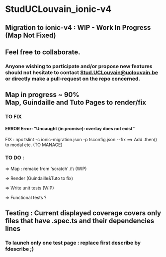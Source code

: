 # StudUCLouvain_ionic-v4
## Migration to ionic-v4 : WIP - Work In Progress (Map Not Fixed)
## Feel free to collaborate. 
### Anyone wishing to participate and/or propose new features should not hesitate to contact Stud.UCLouvain@uclouvain.be or directly make a pull-request on the repo concerned.

## Map in progress ~ 90%<br>Map, Guindaille and Tuto Pages to render/fix


### TO FIX
#### ERROR Error: "Uncaught (in promise): overlay does not exist"
FIX : npx tslint -c ionic-migration.json -p tsconfig.json --fix
==> Add .then() to modal etc. (TO MANAGE)


### TO DO :

=> Map : remake from 'scratch' /!\ (WIP)

=> Render (Guindaille&Tuto to fix)

=> Write unit tests (WIP)

=> Functional tests ?


## Testing : Current displayed coverage covers only files that have .spec.ts and their dependencies lines

### To launch only one test page : replace first describe by fdescribe ;)
